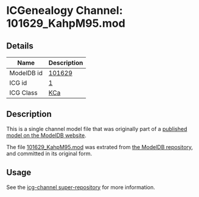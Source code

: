 # ICGenealogy Channel: 101629\_KahpM95.mod

## Details

Name | Description
---- | -----------
ModelDB id | [101629](http://senselab.med.yale.edu/ModelDB/ShowModel.cshtml?model=101629)
ICG id | [1](http://icg.neurotheory.ox.ac.uk/channels/5/1)
ICG Class | [KCa](http://icg.neurotheory.ox.ac.uk/channels/5)

## Description

This is a single channel model file that was originally part of a [published model on the ModelDB website](http://senselab.med.yale.edu/mModelDB/ShowModel.cshtml?model=101629).

The file [101629\_KahpM95.mod](101629_KahpM95.mod) was extrated from [the ModelDB repository](http://senselab.med.yale.edu/ModelDB/ShowModel.cshtml?model=101629), and committed in its original form.

## Usage

See the [icg-channel super-repository](https://github.com/icgenealogy/icg-channels) for more information.